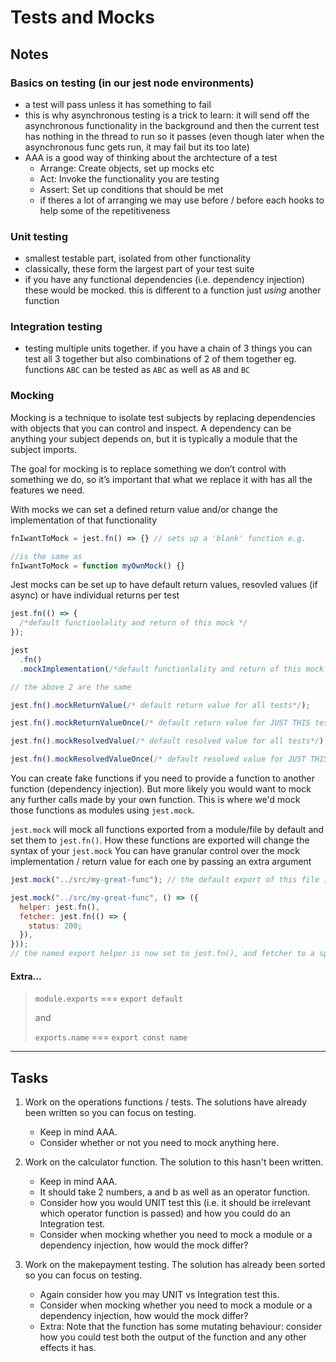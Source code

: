 # Tests and Mocks

## Notes

### Basics on testing (in our jest node environments)

- a test will pass unless it has something to fail
- this is why asynchronous testing is a trick to learn: it will send off the asynchronous functionality in the background and then the current test has nothing in the thread to run so it passes (even though later when the asynchronous func gets run, it may fail but its too late)
- AAA is a good way of thinking about the archtecture of a test
  - Arrange: Create objects, set up mocks etc
  - Act: Invoke the functionality you are testing
  - Assert: Set up conditions that should be met
  - if theres a lot of arranging we may use before / before each hooks to help some of the repetitiveness

### Unit testing

- smallest testable part, isolated from other functionality
- classically, these form the largest part of your test suite
- if you have any functional dependencies (i.e. dependency injection) these would be mocked. this is different to a function just _using_ another function

### Integration testing

- testing multiple units together. if you have a chain of 3 things you can test all 3 together but also combinations of 2 of them together eg. functions `ABC` can be tested as `ABC` as well as `AB` and `BC`

### Mocking

Mocking is a technique to isolate test subjects by replacing dependencies with objects that you can control and inspect. A dependency can be anything your subject depends on, but it is typically a module that the subject imports.

The goal for mocking is to replace something we don’t control with something we do, so it’s important that what we replace it with has all the features we need.

With mocks we can set a defined return value and/or change the implementation of that functionality

```js
fnIwantToMock = jest.fn() => {} // sets up a 'blank' function e.g.

//is the same as
fnIwantToMock = function myOwnMock() {}
```

Jest mocks can be set up to have default return values, resovled values (if async) or have individual returns per test

```js
jest.fn(() => {
  /*default functionlality and return of this mock */
});

jest
  .fn()
  .mockImplementation(/*default functionlality and return of this mock */);

// the above 2 are the same

jest.fn().mockReturnValue(/* default return value for all tests*/);

jest.fn().mockReturnValueOnce(/* default return value for JUST THIS test*/);

jest.fn().mockResolvedValue(/* default resolved value for all tests*/);

jest.fn().mockResolvedValueOnce(/* default resolved value for JUST THIS test*/);
```

You can create fake functions if you need to provide a function to another function (dependency injection).
But more likely you would want to mock any further calls made by your own function. This is where we'd mock those functions as modules using `jest.mock`.

`jest.mock` will mock all functions exported from a module/file by default and set them to `jest.fn()`. How these functions are exported will change the syntax of your `jest.mock` You can have granular control over the mock implementation / return value for each one by passing an extra argument

```js
jest.mock("../src/my-great-func"); // the default export of this file is set to jest.fn

jest.mock("../src/my-great-func", () => ({
  helper: jest.fn(),
  fetcher: jest.fn(() => {
    status: 200;
  }),
}));
// the named export helper is now set to jest.fn(), and fetcher to a specific mock implementation
```

#### Extra...

> `module.exports` === `export default`
>
> and
>
> `exports.name` === `export const name`

---

## Tasks

1. Work on the operations functions / tests. The solutions have already been written so you can focus on testing.

   - Keep in mind AAA.
   - Consider whether or not you need to mock anything here.

2. Work on the calculator function. The solution to this hasn't been written.

   - Keep in mind AAA.
   - It should take 2 numbers, a and b as well as an operator function.
   - Consider how you would UNIT test this (i.e. it should be irrelevant which operator function is passed) and how you could do an Integration test.
   - Consider when mocking whether you need to mock a module or a dependency injection, how would the mock differ?

3. Work on the makepayment testing. The solution has already been sorted so you can focus on testing.

   - Again consider how you may UNIT vs Integration test this.
   - Consider when mocking whether you need to mock a module or a dependency injection, how would the mock differ?
   - Extra: Note that the function has some mutating behaviour: consider how you could test both the output of the function and any other effects it has.
